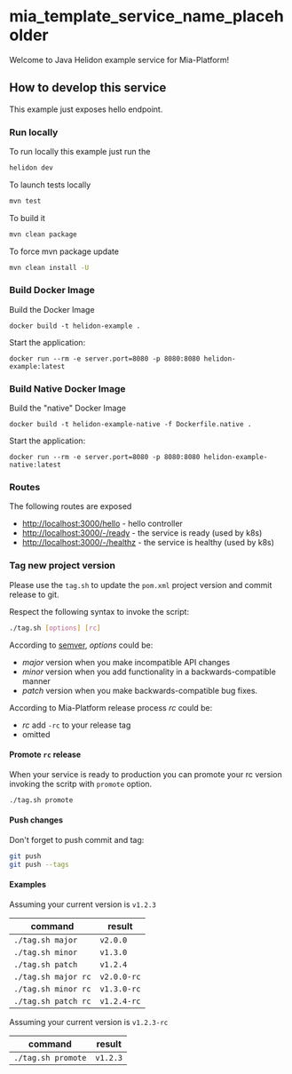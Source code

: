 # mia_template_service_name_placeholder

Welcome to Java Helidon example service for Mia-Platform!

## How to develop this service

This example just exposes hello endpoint.

### Run locally

To run locally this example just run the

```bash
helidon dev
```

To launch tests locally

```bash
mvn test
```

To build it

```bash
mvn clean package
```

To force mvn package update

```bash
mvn clean install -U
```

### Build Docker Image

Build the Docker Image

```
docker build -t helidon-example .
```

Start the application:

```
docker run --rm -e server.port=8080 -p 8080:8080 helidon-example:latest
```

### Build Native Docker Image

Build the "native" Docker Image

```
docker build -t helidon-example-native -f Dockerfile.native .
```

Start the application:

```
docker run --rm -e server.port=8080 -p 8080:8080 helidon-example-native:latest
```

### Routes

The following routes are exposed

- [http://localhost:3000/hello]() - hello controller
- [http://localhost:3000/-/ready]() - the service is ready (used by k8s)
- [http://localhost:3000/-/healthz]() - the service is healthy (used by k8s)

### Tag new project version

Please use the `tag.sh` to update the `pom.xml` project version and commit release to git.

Respect the following syntax to invoke the script:

```bash
./tag.sh [options] [rc]
```

According to [semver](https://semver.org/), *options* could be:

- _major_ version when you make incompatible API changes
- _minor_ version when you add functionality in a backwards-compatible manner
- _patch_ version when you make backwards-compatible bug fixes.

According to Mia-Platform release process *rc* could be:

- _rc_ add `-rc` to your release tag
- omitted

#### Promote `rc` release

When your service is ready to production you can promote your rc version invoking the scritp with `promote` option.

```bash
./tag.sh promote
```

#### Push changes

Don't forget to push commit and tag:

```bash
git push
git push --tags
```

#### Examples

Assuming your current version is `v1.2.3`

|command   | result  |
|---|---|
|`./tag.sh major`   |`v2.0.0`   |
|`./tag.sh minor`   |`v1.3.0`   |
|`./tag.sh patch`   |`v1.2.4`   |
|`./tag.sh major rc`   |`v2.0.0-rc`   |
|`./tag.sh minor rc`   |`v1.3.0-rc`   |
|`./tag.sh patch rc`   |`v1.2.4-rc`   |

Assuming your current version is `v1.2.3-rc`

|command   | result  |
|---|---|
|`./tag.sh promote`   |`v1.2.3`|

